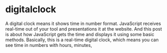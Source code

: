 # digitalclock
A digital clock means it shows time in number format. JavaScript receives real-time out of your tool and presentations it at the website. And this post is about how JavaScript gets the time and displays it using some basic methods. Basically, this is a real-time digital clock, which means you can see time in numbers with hours, minutes, 
